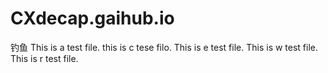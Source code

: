 # CXdecap.gaihub.io
钓鱼
This is a test file.
this is c tese filo.
This is e test file.
This is w test file.
This is r test file.
